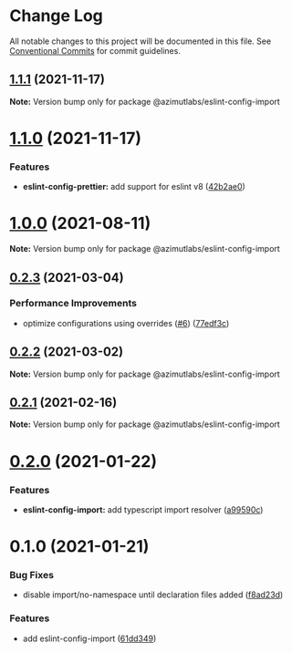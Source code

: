 # Change Log

All notable changes to this project will be documented in this file.
See [Conventional Commits](https://conventionalcommits.org) for commit guidelines.

## [1.1.1](https://github.com/azimutlabs/eslint/compare/@azimutlabs/eslint-config-import@1.1.0...@azimutlabs/eslint-config-import@1.1.1) (2021-11-17)

**Note:** Version bump only for package @azimutlabs/eslint-config-import





# [1.1.0](https://github.com/azimutlabs/eslint/compare/@azimutlabs/eslint-config-import@1.0.0...@azimutlabs/eslint-config-import@1.1.0) (2021-11-17)


### Features

* **eslint-config-prettier:** add support for eslint v8 ([42b2ae0](https://github.com/azimutlabs/eslint/commit/42b2ae057600e1c77686d28e3e5c8913d4a0487d))





# [1.0.0](https://github.com/azimutlabs/eslint/compare/@azimutlabs/eslint-config-import@0.2.3...@azimutlabs/eslint-config-import@1.0.0) (2021-08-11)

**Note:** Version bump only for package @azimutlabs/eslint-config-import





## [0.2.3](https://github.com/azimutlabs/eslint/compare/@azimutlabs/eslint-config-import@0.2.2...@azimutlabs/eslint-config-import@0.2.3) (2021-03-04)


### Performance Improvements

* optimize configurations using overrides ([#6](https://github.com/azimutlabs/eslint/issues/6)) ([77edf3c](https://github.com/azimutlabs/eslint/commit/77edf3cfe33e2afb499c5fd26813a0e09dafd110))





## [0.2.2](https://github.com/azimutlabs/eslint/compare/@azimutlabs/eslint-config-import@0.2.1...@azimutlabs/eslint-config-import@0.2.2) (2021-03-02)

**Note:** Version bump only for package @azimutlabs/eslint-config-import





## [0.2.1](https://github.com/azimutlabs/eslint/compare/@azimutlabs/eslint-config-import@0.2.0...@azimutlabs/eslint-config-import@0.2.1) (2021-02-16)

**Note:** Version bump only for package @azimutlabs/eslint-config-import





# [0.2.0](https://github.com/azimutlabs/eslint/compare/@azimutlabs/eslint-config-import@0.1.0...@azimutlabs/eslint-config-import@0.2.0) (2021-01-22)


### Features

* **eslint-config-import:** add typescript import resolver ([a99590c](https://github.com/azimutlabs/eslint/commit/a99590c8b75e2b326516a6d6a9a0ec0a562fb5e1))





# 0.1.0 (2021-01-21)


### Bug Fixes

* disable import/no-namespace until declaration files added ([f8ad23d](https://github.com/azimutlabs/eslint/commit/f8ad23defa0b3103d74657d927f49af3ed9485ff))


### Features

* add eslint-config-import ([61dd349](https://github.com/azimutlabs/eslint/commit/61dd3493f7588afb3c1b76c9bc464e5616786677))

